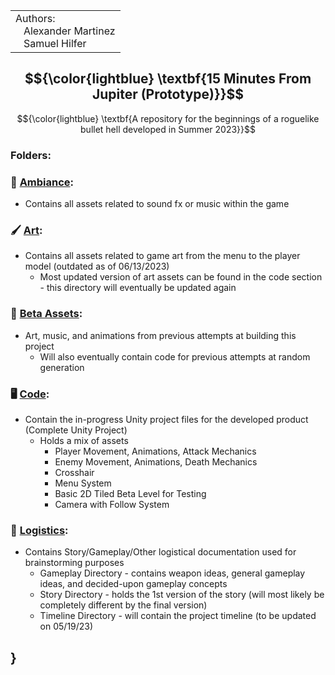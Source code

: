 
<table>
  <tr>
    <td>Authors:<br>
      &nbsp;&nbsp;&nbsp;Alexander Martinez<br>
      &nbsp;&nbsp;&nbsp;Samuel Hilfer</td>
  </tr>
</table>


## $${\color{lightblue} \textbf{15 Minutes From Jupiter (Prototype)}}$$ 

$${\color{lightblue} \textbf{A repository for the beginnings of a roguelike bullet hell developed in Summer 2023}}$$ 



### Folders: 
### 🎵 [Ambiance](https://github.com/GrowingPaigns/15-Minutes-From-Jupiter/tree/main/Ambiance): 
- Contains all assets related to sound fx or music within the game

### 🖌️ [Art](https://github.com/GrowingPaigns/15-Minutes-From-Jupiter/tree/main/Art):
- Contains all assets related to game art from the menu to the player model (outdated as of 06/13/2023)
    - Most updated version of art assets can be found in the code section - this directory will eventually be updated again 

### 💽 [Beta Assets](https://github.com/GrowingPaigns/15-Minutes-From-Jupiter/tree/main/Beta%20Assets):
- Art, music, and animations from previous attempts at building this project
    - Will also eventually contain code for previous attempts at random generation

### 🖥️ [Code](https://github.com/GrowingPaigns/15-Minutes-From-Jupiter/tree/main/Code):
- Contain the in-progress Unity project files for the developed product (Complete Unity Project)
    - Holds a mix of assets
        - Player Movement, Animations, Attack Mechanics
        - Enemy Movement, Animations, Death Mechanics
        - Crosshair
        - Menu System
        - Basic 2D Tiled Beta Level for Testing
        - Camera with Follow System 

### 📄 [Logistics](https://github.com/GrowingPaigns/15-Minutes-From-Jupiter/tree/main/Logistics):
- Contains Story/Gameplay/Other logistical documentation used for brainstorming purposes 
    - Gameplay Directory - contains weapon ideas, general gameplay ideas, and decided-upon gameplay concepts
    - Story Directory - holds the 1st version of the story (will most likely be completely different by the final version)
    - Timeline Directory - will contain the project timeline (to be updated on 05/19/23)
## }
